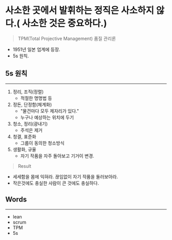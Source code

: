 # 사소한 곳에서 발휘하는 정직은 사소하지 않다.( 사소한 것은 중요하다.)

> TPM(Total Projective Management) 품질 관리론

- 1951년 일본 업계에 등장.
- 5s 원칙.

## 5s 원칙

---

1. 정리, 조직(정렬)
    - 적절한 명명법 등
2. 정돈, 단정함(체계화)
    - "물건마다 모두 제자리가 있다."
    - 누구나 예상하는 위치에 두기
3. 청소, 정리(광내기)
    - 주석은 제거
4. 청결, 표준화
    - 그룹이 동의한 청소방식
5. 생활화, 규율
    - 자기 작품을 자주 돌아보고 기거이 변경.

> Result

- 세세함을 몸에 익혀라. 끊임없이 자기 작품을 둘러보아라.
- 작은것에도 충실한 사람이 큰 것에도 충실하다.

## Words

---

- lean
- scrum
- TPM
- 5s